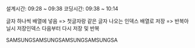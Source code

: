 설계시간: 09:28 ~ 09:38
코딩시간: 09:38 ~ 10:14

글자 하나씩 배열에 넣음
=> 첫글자랑 같은 글자 나오는 인덱스 배열로 저장
=> 반복아닐시 저장인덱스 다음부터 다시 저장 및 반복

SAMSUNGSAMSUNGSAMSUNGSAMSUNGSA

